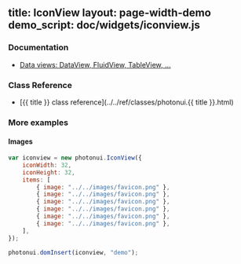 title: IconView
layout: page-width-demo
demo_script: doc/widgets/iconview.js
---

### Documentation

* [Data views: DataView, FluidView, TableView, ...](../data-views.html)

### Class Reference

* [{{ title }} class reference](../../ref/classes/photonui.{{ title }}.html)


### More examples

#### Images

```javascript
var iconview = new photonui.IconView({
    iconWidth: 32,
    iconHeight: 32,
    items: [
        { image: "../../images/favicon.png" },
        { image: "../../images/favicon.png" },
        { image: "../../images/favicon.png" },
        { image: "../../images/favicon.png" },
        { image: "../../images/favicon.png" },
        { image: "../../images/favicon.png" },
    ],
});

photonui.domInsert(iconview, "demo");
```
